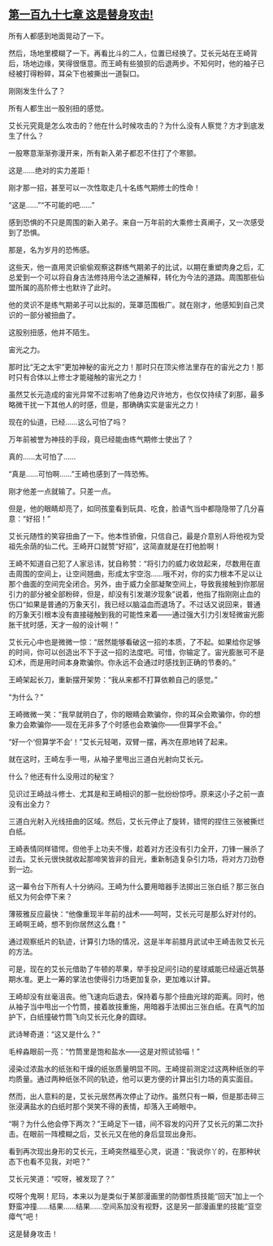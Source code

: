 ## [第一百九十七章 这是替身攻击!](https://www.xxbiquge.com/11_11207/8757812.html)


  所有人都感到地面晃动了一下。

  然后，场地里模糊了一下。再看比斗的二人，位置已经换了。艾长元站在王崎背后，场地边缘，笑得很惬意。而王崎有些狼狈的后退两步。不知何时，他的袖子已经被打得粉碎，耳朵下也被撕出一道裂口。

  刚刚发生什么了？

  所有人都生出一股别扭的感觉。

  艾长元究竟是怎么攻击的？他在什么时候攻击的？为什么没有人察觉？方才到底发生了什么？

  一股寒意渐渐弥漫开来，所有新入弟子都忍不住打了个寒颤。

  这是……绝对的实力差距！

  刚才那一招，甚至可以一次性取走几十名练气期修士的性命！

  “这是……”“不可能的吧……”

  感到恐惧的不只是周围的新入弟子。来自一万年前的大乘修士真阐子，又一次感受到了恐惧。

  那是，名为岁月的恐怖感。

  这些天，他一直用灵识偷偷观察这群练气期弟子的比试，以期在重塑肉身之后，汇总爱到一个可以将自身古法修持用今法之道解释，转化为今法的道路。周围那些仙盟所属的高阶修士也默许了此时。

  他的灵识不是练气期弟子可以比拟的，笼罩范围极广。就在刚才，他感知到自己灵识的一部分被扭曲了。

  这股别扭感，他并不陌生。

  宙光之力。

  那时比“无之太宇”更加神秘的宙光之力！那时只在顶尖修法里存在的宙光之力！那时只有合体以上修士才能碰触的宙光之力！

  虽然艾长元造成的宙光异常不过影响了他身边尺许地方，也仅仅持续了刹那，最多略微干扰一下其他人的时感，但是，那确确实实是宙光之力！

  现在的仙道，已经……这么可怕了吗？

  万年前被誉为神技的手段，竟已经能由练气期修士使出了？

  真的……太可怕了……

  “真是……可怕啊……”王崎也感到了一阵恐怖。

  刚才他差一点就输了。只差一点。

  但是，他的眼睛却亮了，如同孩童看到玩具、吃食，脸语气当中都隐隐带了几分喜意：“好招！”

  艾长元随性的笑容扭曲了一下。他本性骄傲，只信自己，最是介意别人将他视为受祖先余荫的仙二代。王崎开口就赞“好招”，这简直就是在打他脸啊！

  王崎不知道自己犯了人家忌讳，犹自称赞：“将引力的威力收敛起来，尽数用在直击周围的空间上，让空间翘曲，形成太宇空泡……哦不对，你的实力根本不足以让那个曲面的空间完全闭合。另外，由于威力全部凝聚空间上，导致我接触到你那层引力的部分被全部粉碎，但是，却没有引发潮汐现象”说着，他指了指刚刚止血的伤口“如果是普通的万象天引，我已经以脑溢血而退场了。不过话又说回来，普通的万象天引根本没有直接碰触到我的可能性来着——通过强大引力引发轻微宙光膨胀干扰时感，天才一般的设计啊！”

  艾长元心中也是微微一惊：“居然能够看破这一招的本质，了不起。如果给你足够的时间，你可以创造出不下于这一招的法度吧。可惜，你输定了。宙光膨胀可不是幻术，而是用时间本身欺骗你。你永远不会通过时感找到正确的节奏的。”

  王崎架起长刀，重新摆开架势：“我从来都不打算依赖自己的感觉。”

  “为什么？”

  王崎微微一笑：“我早就明白了，你的眼睛会欺骗你，你的耳朵会欺骗你，你的想象力会欺骗你——现在无非多了个时感也会欺骗你——但算学不会。”

  “好一个‘但算学不会’！”艾长元轻喝，双臂一摆，再次在原地转了起来。

  就在这时，王崎左手一甩，从袖子里甩出三道白光射向艾长元。

  什么？他还有什么没用过的秘宝？

  见识过王崎战斗修士、尤其是和王崎相识的那一批纷纷惊呼。原来这小子之前一直没有出全力？

  三道白光射入光线扭曲的区域。然后，艾长元停止了旋转，错愕的捏住三张被撕烂白纸。

  王崎表情同样错愕。但他手上功夫不慢，趁着对方还没有引力全开，刀锋一展杀了过去。艾长元很快就收起那啼笑皆非的目光，重新制造复杂引力场，将对方刀劲卷到一边。

  这一幕令台下所有人十分纳闷。王崎为什么要用暗器手法掷出三张白纸？那三张白纸又为何会停下来？

  薄筱雅反应最快：“他像重现半年前的战术——呵呵，艾长元可是那么好对付的。王崎啊王崎，想不到你居然这么蠢！”

  通过观察纸片的轨迹，计算引力场的情况，这是半年前腊月武试中王崎击败艾长元的方法。

  可是，现在的艾长元借助了牛顿的苹果，举手投足间引动的星球威能已经逼近筑基期水准。更上一筹的掌法也使得引力场更加复杂，更加难以计算。

  王崎却没有丝毫沮丧。他飞速向后退去，保持着与那个扭曲光球的距离。同时，他从袖子当中甩出一个竹筒，接着故技重施，用暗器手法掷出三张白纸。在真气的加护下，白纸撞破竹筒飞向艾长元化身的圆球。

  武诗琴奇道：“这又是什么？”

  毛梓淼眼前一亮：“竹筒里是饱和盐水——这是对照试验喵！”

  浸染过浓盐水的纸张和干燥的纸张质量明显不同。王崎提前测定过这两种纸张的平均质量。通过两种纸张不同的轨迹，他可以更方便的计算出引力场的真实面目。

  然而，出人意料的是，艾长元居然再次停止了动作。虽然只有一瞬，但是那击碎三张浸满盐水的白纸时那个哭笑不得的表情，却落入王崎眼中。

  “啊？为什么他会停下两次？”王崎足下一错，间不容发的闪开了艾长元的第二次扑击。在眼前一阵模糊之后，艾长元又在他的身后显现出身形。

  看到再次现出身形的艾长元，王崎突然福至心灵，说道：“我说你丫的，在那种状态下也看不见我，对吧？”

  艾长元笑道：“哎呀，被发现了？”

  哎呀个鬼啊！尼玛，本来以为是类似于某部漫画里的防御性质技能“回天”加上一个野蛮冲撞……结果……结果……空间系加没有视野，这是另一部漫画里的技能“亚空瘴气”吧！

  这是替身攻击！
